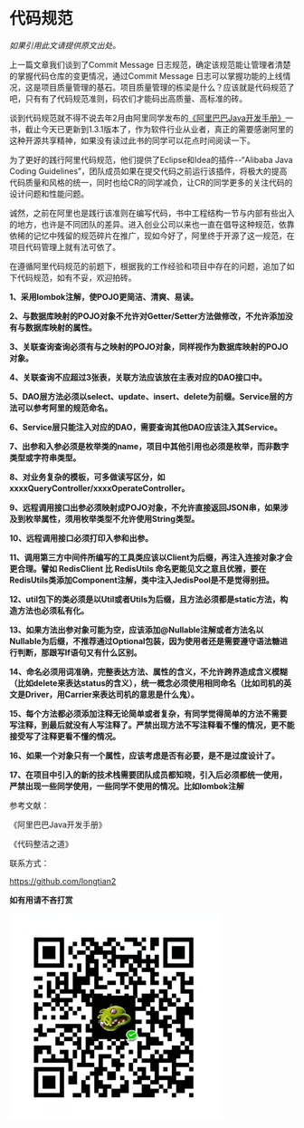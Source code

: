 #  代码规范 #

*如果引用此文请提供原文出处。*

上一篇文章我们谈到了Commit Message 日志规范，确定该规范能让管理者清楚的掌握代码仓库的变更情况，通过Commit Message 日志可以掌握功能的上线情况，这是项目质量管理的基石。项目质量管理的栋梁是什么？应该就是代码规范了吧，只有有了代码规范准则，码农们才能码出高质量、高标准的砖。

谈到代码规范就不得不说去年2月由阿里同学发布的[《阿里巴巴Java开发手册》](https://github.com/alibaba/p3c/blob/master/%E9%98%BF%E9%87%8C%E5%B7%B4%E5%B7%B4Java%E5%BC%80%E5%8F%91%E6%89%8B%E5%86%8C%EF%BC%88%E7%BA%AA%E5%BF%B5%E7%89%88%EF%BC%89.pdf "《阿里巴巴Java开发手册》")一书，截止今天已更新到1.3.1版本了，作为软件行业从业者，真正的需要感谢阿里的这种开源共享精神，如果没有读过此书的同学可以花点时间阅读一下。

为了更好的践行阿里代码规范，他们提供了Eclipse和Idea的插件--“Alibaba Java Coding Guidelines”，团队成员如果在提交代码之前运行该插件，将极大的提高代码质量和风格的统一，同时也给CR的同学减负，让CR的同学更多的关注代码的设计问题和性能问题。

诚然，之前在阿里也是践行该准则在编写代码，书中工程结构一节与内部有些出入的地方，也许是不同团队的差异。进入创业公司以来也一直在倡导这种规范，依靠依稀的记忆中残留的规范碎片在推广，现如今好了，阿里终于开源了这一规范，在项目代码管理上就有法可依了。

在遵循阿里代码规范的前题下，根据我的工作经验和项目中存在的问题，追加了如下代码规范，如有不妥，欢迎拍砖。

**1、采用lombok注解，使POJO更简洁、清爽、易读。**

**2、与数据库映射的POJO对象不允许对Getter/Setter方法做修改，不允许添加没有与数据库映射的属性。**

**3、关联查询查询必须有与之映射的POJO对象，同样视作为数据库映射的POJO对象。**

**4、关联查询不应超过3张表，关联方法应该放在主表对应的DAO接口中。**

**5、DAO层方法必须以select、update、insert、delete为前缀。Service层的方法可以参考阿里的规范命名。**

**6、Service层只能注入对应的DAO，需要查询其他DAO应该注入其Service。**

**7、出参和入参必须是枚举类的name，项目中其他引用也必须是枚举，而非数字类型或字符串类型。**

**8、对业务复杂的模板，可多做读写区分，如 xxxxQueryController/xxxxOperateController。**

**9、远程调用接口出参必须映射成POJO对象，不允许直接返回JSON串，如果涉及到枚举属性，须用枚举类型不允许使用String类型。**

**10、远程调用接口必须打印入参和出参。**

**11、调用第三方中间件所编写的工具类应该以Client为后缀，再注入连接对象才会更合理。譬如 RedisClient 比 RedisUtils 命名更能见文之意且优雅，要在RedisUtils类添加Component注解，类中注入JedisPool是不是觉得别扭。**

**12、util包下的类必须是以Util或者Utils为后缀，且方法必须都是static方法，构造方法也必须私有化。**

**13、如果方法出参对象可能为空，应该添加@Nullable注解或者方法名以Nullable为后缀，不推荐通过Optional包装，因为使用者还是需要遵守语法糖进行判断，那跟写If语句又有什么区别。**

**14、命名必须用词准确，完整表达方法、属性的含义，不允许跨界造成含义模糊（比如delete来表达status的含义），统一概念必须使用相同命名（比如司机的英文是Driver，用Carrier来表达司机的意思是什么鬼）。**

**15、每个方法都必须添加注释无论简单或者复杂，有同学觉得简单的方法不需要写注释，到最后就没有人写注释了。严禁出现方法不写注释看不懂的情况，更不能接受写了注释更看不懂的情况。**

**16、如果一个对象只有一个属性，应该考虑是否有必要，是不是过度设计了。**

**17、在项目中引入的新的技术栈需要团队成员都知晓，引入后必须都统一使用，严禁出现一些同学使用，一些同学不使用的情况。比如lombok注解**

参考文献：

《阿里巴巴Java开发手册》

《代码整洁之道》

联系方式：

https://github.com/longtian2

**如有用请不吝打赏**

![](https://github.com/longtian2/cc3/blob/master/images/wechat_pay.png)